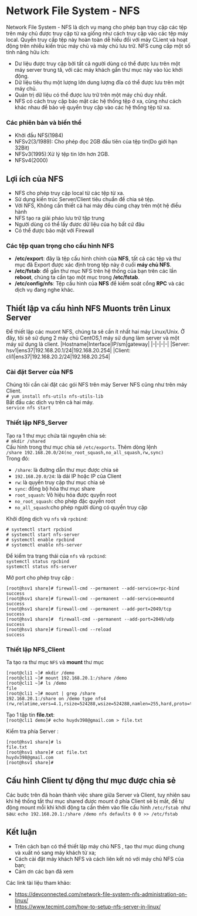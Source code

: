 # Network File System - NFS
Network File System - NFS là dịch vụ mạng cho phép bạn truy cập các tệp trên máy chủ được truy cập từ xa giống như cách truy cập vào các tệp máy local. Quyền truy cấp tệp này hoàn toàn dễ hiểu đối với máy CLient và hoạt động trên nhiều kiến trúc máy chủ và máy chủ lưu trữ.
NFS cung cấp một số tính năng hữu ích:
* Dư liệu được truy cập bởi tất cả người dùng có thể được lưu trên một máy server trung tâ, với các máy khách gắn thư mục này vào lúc khởi động.
* Dữ liệu tiêu thụ một lượng lớn dung lượng đĩa có thể được lưu trên một máy chủ.
* Quản trị dữ liệu có thể được lưu trữ trên một máy chủ duy nhất. 
* NFS có cách truy cập bảo mật các hệ thống tệp ở xa, cũng như cách khác nhau để bảo vệ quyền truy cập vào các hệ thống tệp từ xa.
### Các phiên bản và biến thể 
- Khởi đầu NFS(1984)
- NFSv2(3/1989): Cho phép đọc 2GB đầu tiên của tệp tin(Do giới hạn 32Bit)
- NFSv3(1995):Xử lý tệp tin lớn hơn 2GB.
- NFSv4(2000)

## Lợi ích của NFS 
* NFS cho phép truy cập local từ các tệp từ xa.
* Sử dụng kiến trúc Server/Client tiêu chuẩn để chia sẻ tệp.
* Với NFS, Không cần thiết cả hai máy đều cùng chạy trên một hệ điều hành
* NFS tạo ra giải pháo lưu trữ tập trung
* Người dùng có thể lấy được dữ liệu của họ bất cứ đâu
* Có thể được bảo mật với Firewall
### Các tệp quan trọng cho cấu hình NFS
* **/etc/export**: đây là tệp cấu hình chính của **NFS**, tất cả các tệp và thư mục đã Export được xác định trong tệp này ở cuối **máy chủ NFS**.
* **/etc/fstab**: để gắn thư mục NFS trên hệ thống của bạn trên các lần **reboot**, chúng ta cần tạo một mục trong **/etc/fstab**.
* **/etc/config/nfs**: Tệp cấu hình của **NFS** để kiểm soát cổng **RPC** và các dịch vụ đang nghe khác.

## Thiết lập va cấu hình NFS Muonts trên Linux Server 
Để thiết lập các muont NFS, chúng ta sẽ cần ít nhất hai máy Linux/Unix.
Ở đây, tôi sẽ sử dụng 2 máy chủ CentOS,1 máy sử dụng làm server và một máy sử dụng là client.
|Hostname|Interface|IP/sm|gateway|
|-|-|-|-|
|Server: hsv1|ens37|192.168.20.1/24|192.168.20.254|
|Client: cli1|ens37|192.168.20.2/24|192.168.20.254|
### Cài đặt Server của NFS
Chúng tôi cần cài đặt các gói NFS trên máy Server NFS cũng như trên máy Client.<br>
`# yum install nfs-utils nfs-utils-lib` <br>
Bắt đầu các dịch vụ trên cả hai máy.<br>`service nfs start`
### Thiết lập NFS_Server 
Tạo ra 1 thư mục chứa tài nguyên chia sẻ:<br>`# mkdir /shared`<br>
Cấu hình trong thư mục chia sẻ `/etc/exports`. Thêm dòng lệnh<br> `/share 192.168.20.0/24(no_root_squash,no_all_squash,rw,sync)` <br>Trong đó:
* `/share`: là đường dẫn thư mục được chia sẻ
* `192.168.20.0/24`: là dải IP hoặc IP của Client
* `rw`: là quyền truy cập thư mục chia sẻ
* `sync`: đồng bộ hóa thư mục share
* `root_squash`: Vô hiệu hóa được quyền root
* `no_root_squash`: cho phép đặc quyền root
* `no_all_squash`:cho phép người dùng có quyền truy cập

Khởi động dịch vụ `nfs` và `rpcbind`:
```
# systemctl start rpcbind
# systemctl start nfs-server
# systemctl enable rpcbind
# systemctl enable nfs-server
```
Để kiểm tra trạng thái của `nfs` và `rpcbind`:<br>
`systemctl status rpcbind` <br> `systemctl status nfs-server` 

Mở port cho phép truy cập :
```
[root@hsv1 share]# firewall-cmd --permanent --add-service=rpc-bind
success
[root@hsv1 share]# firewall-cmd --permanent --add-service=mountd
success
[root@hsv1 share]# firewall-cmd --permanent --add-port=2049/tcp
success
[root@hsv1 share]#  firewall-cmd --permanent --add-port=2049/udp
success
[root@hsv1 share]# firewall-cmd --reload
success
```
### Thiết lập NFS_Client
Ta tạo ra thư mục `NFS` và **mount** thư mục
```
[root@cli1 ~]# mkdir /demo
[root@cli1 ~]# mount 192.168.20.1:/share /demo
[root@cli1 ~]# ls /demo
file
[root@cli1 ~]# mount | grep /share
192.168.20.1:/share on /demo type nfs4 (rw,relatime,vers=4.1,rsize=524288,wsize=524288,namlen=255,hard,proto=tcp,timeo=600,retrans=2,sec=sys,clientaddr=192.168.20.2,local_lock=none,addr=192.168.20.1)
```
Tạo 1 tập tin **file.txt**:<br>`[root@cli1 demo]# echo huydv398@gmail.com > file.txt`

Kiểm tra phía Server :
```
[root@hsv1 share]# ls
file.txt
[root@hsv1 share]# cat file.txt
huydv398@gmail.com
[root@hsv1 share]#
```
## Cấu hình Client tự động thư mục được chia sẻ
Các bước trên đã hoàn thành việc share giữa Server và Client, tuy nhiên sau khi hệ thống tắt thư mục shared được mount ở phía Client sẽ bị mất, để tự động mount mỗi khi khởi động ta cần thêm vào file cấu hình `/etc/fstab `như sau:
`echo 192.168.20.1:/share /demo nfs defaults 0 0 >> /etc/fstab`
## Kết luận
* Trên cách bạn có thể thiết lập máy chủ NFS , tạo thư mục dùng chung và xuất nó sang máy khách từ xa;
* Cách cài đặt máy khách NFS và cách liên kết nó với máy chủ NFS của bạn;
* Cám ơn các bạn đã xem

Các link tài liệu tham khảo:
* https://devconnected.com/network-file-system-nfs-administration-on-linux/
* https://www.tecmint.com/how-to-setup-nfs-server-in-linux/